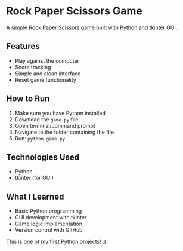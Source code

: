 # Rock Paper Scissors Game

A simple Rock Paper Scissors game built with Python and tkinter GUI.

## Features
- Play against the computer
- Score tracking
- Simple and clean interface
- Reset game functionality

## How to Run
1. Make sure you have Python installed
2. Download the `game.py` file
3. Open terminal/command prompt
4. Navigate to the folder containing the file
5. Run: `python game.py`

## Technologies Used
- Python
- tkinter (for GUI)

## What I Learned
- Basic Python programming
- GUI development with tkinter
- Game logic implementation
- Version control with GitHub

This is one of my first Python projects! :)